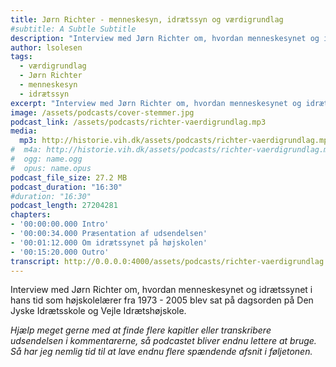```yaml
---
title: Jørn Richter - menneskesyn, idrætssyn og værdigrundlag
#subtitle: A Subtle Subtitle
description: "Interview med Jørn Richter om, hvordan menneskesynet og idrætssynet i hans tid som højskolelærer fra 1973 - 2005 blev sat på dagsorden på Den Jyske Idrætsskole og Vejle Idrætshøjskole."
author: lsolesen
tags:
  - værdigrundlag
  - Jørn Richter
  - menneskesyn
  - idrætssyn
excerpt: "Interview med Jørn Richter om, hvordan menneskesynet og idrætssynet i hans tid som højskolelærer fra 1973 - 2005 blev sat på dagsorden på Den Jyske Idrætsskole og Vejle Idrætshøjskole."
image: /assets/podcasts/cover-stemmer.jpg
podcast_link: /assets/podcasts/richter-vaerdigrundlag.mp3
media:
  mp3: http://historie.vih.dk/assets/podcasts/richter-vaerdigrundlag.mp3
#  m4a: http://historie.vih.dk/assets/podcasts/richter-vaerdigrundlag.mp3
#  ogg: name.ogg
#  opus: name.opus
podcast_file_size: 27.2 MB
podcast_duration: "16:30"
#duration: "16:30"
podcast_length: 27204281
chapters:
- '00:00:00.000 Intro'
- '00:00:34.000 Præsentation af udsendelsen'
- '00:01:12.000 Om idrætssynet på højskolen'
- '00:15:20.000 Outro'
transcript: http://0.0.0.0:4000/assets/podcasts/richter-vaerdigrundlag.txt
---
```


Interview med Jørn Richter om, hvordan menneskesynet og idrætssynet i hans tid som højskolelærer fra 1973 - 2005 blev sat på dagsorden på Den Jyske Idrætsskole og Vejle Idrætshøjskole.

_Hjælp meget gerne med at finde flere kapitler eller transkribere udsendelsen i kommentarerne, så podcastet bliver endnu lettere at bruge. Så har jeg nemlig tid til at lave endnu flere spændende afsnit i føljetonen._
